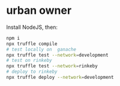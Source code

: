 # urban owner

Install NodeJS, then:


```bash
npm i
npx truffle compile
# test locally on  ganache
npx truffle test --network=development
# test on rinkeby
npx truffle test --network=rinkeby
# deploy to rinkeby
npx truffle deploy --network=development
```

